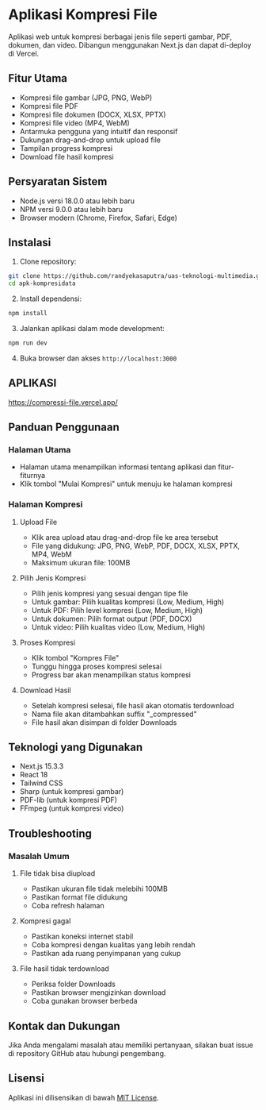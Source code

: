 # Aplikasi Kompresi File

Aplikasi web untuk kompresi berbagai jenis file seperti gambar, PDF, dokumen, dan video. Dibangun menggunakan Next.js dan dapat di-deploy di Vercel.

## Fitur Utama

- Kompresi file gambar (JPG, PNG, WebP)
- Kompresi file PDF
- Kompresi file dokumen (DOCX, XLSX, PPTX)
- Kompresi file video (MP4, WebM)
- Antarmuka pengguna yang intuitif dan responsif
- Dukungan drag-and-drop untuk upload file
- Tampilan progress kompresi
- Download file hasil kompresi

## Persyaratan Sistem

- Node.js versi 18.0.0 atau lebih baru
- NPM versi 9.0.0 atau lebih baru
- Browser modern (Chrome, Firefox, Safari, Edge)

## Instalasi

1. Clone repository:
```bash
git clone https://github.com/randyekasaputra/uas-teknologi-multimedia.git
cd apk-kompresidata
```

2. Install dependensi:
```bash
npm install
```

3. Jalankan aplikasi dalam mode development:
```bash
npm run dev
```

4. Buka browser dan akses `http://localhost:3000`
   
## APLIKASI
https://compressi-file.vercel.app/

## Panduan Penggunaan

### Halaman Utama
- Halaman utama menampilkan informasi tentang aplikasi dan fitur-fiturnya
- Klik tombol "Mulai Kompresi" untuk menuju ke halaman kompresi

### Halaman Kompresi
1. Upload File
   - Klik area upload atau drag-and-drop file ke area tersebut
   - File yang didukung: JPG, PNG, WebP, PDF, DOCX, XLSX, PPTX, MP4, WebM
   - Maksimum ukuran file: 100MB

2. Pilih Jenis Kompresi
   - Pilih jenis kompresi yang sesuai dengan tipe file
   - Untuk gambar: Pilih kualitas kompresi (Low, Medium, High)
   - Untuk PDF: Pilih level kompresi (Low, Medium, High)
   - Untuk dokumen: Pilih format output (PDF, DOCX)
   - Untuk video: Pilih kualitas video (Low, Medium, High)

3. Proses Kompresi
   - Klik tombol "Kompres File"
   - Tunggu hingga proses kompresi selesai
   - Progress bar akan menampilkan status kompresi

4. Download Hasil
   - Setelah kompresi selesai, file hasil akan otomatis terdownload
   - Nama file akan ditambahkan suffix "_compressed"
   - File hasil akan disimpan di folder Downloads

## Teknologi yang Digunakan

- Next.js 15.3.3
- React 18
- Tailwind CSS
- Sharp (untuk kompresi gambar)
- PDF-lib (untuk kompresi PDF)
- FFmpeg (untuk kompresi video)

## Troubleshooting

### Masalah Umum

1. File tidak bisa diupload
   - Pastikan ukuran file tidak melebihi 100MB
   - Pastikan format file didukung
   - Coba refresh halaman

2. Kompresi gagal
   - Pastikan koneksi internet stabil
   - Coba kompresi dengan kualitas yang lebih rendah
   - Pastikan ada ruang penyimpanan yang cukup

3. File hasil tidak terdownload
   - Periksa folder Downloads
   - Pastikan browser mengizinkan download
   - Coba gunakan browser berbeda

## Kontak dan Dukungan

Jika Anda mengalami masalah atau memiliki pertanyaan, silakan buat issue di repository GitHub atau hubungi pengembang.

## Lisensi

Aplikasi ini dilisensikan di bawah [MIT License](LICENSE).

